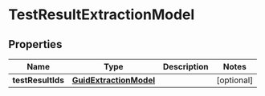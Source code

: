 
# TestResultExtractionModel

## Properties
| Name | Type | Description | Notes |
| ------------ | ------------- | ------------- | ------------- |
| **testResultIds** | [**GuidExtractionModel**](GuidExtractionModel.md) |  |  [optional] |



